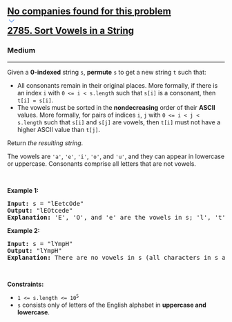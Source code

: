 <h2><a href="https://leetcode.com/problems/sort-vowels-in-a-string/"><div id="big-omega-company-tags"><div id="big-omega-topbar"><div class="companyTagsContainer" style="overflow-x: scroll; flex-wrap: nowrap;"><div class="companyTagsContainer--tag">No companies found for this problem</div></div><div class="companyTagsContainer--chevron"><div><svg version="1.1" id="icon" xmlns="http://www.w3.org/2000/svg" xmlns:xlink="http://www.w3.org/1999/xlink" x="0px" y="0px" viewBox="0 0 32 32" fill="#4087F1" xml:space="preserve" style="width: 20px; --darkreader-inline-fill: #4ea8fe;" data-darkreader-inline-fill=""><polygon points="16,22 6,12 7.4,10.6 16,19.2 24.6,10.6 26,12 "></polygon><rect id="_x3C_Transparent_Rectangle_x3E_" class="st0" fill="none" width="32" height="32"></rect></svg></div></div></div></div>2785. Sort Vowels in a String</a></h2><h3>Medium</h3><hr><div><p>Given a <strong>0-indexed</strong> string <code>s</code>, <strong>permute</strong> <code>s</code> to get a new string <code>t</code> such that:</p>

<ul>
	<li>All consonants remain in their original places. More formally, if there is an index <code>i</code> with <code>0 &lt;= i &lt; s.length</code> such that <code>s[i]</code> is a consonant, then <code>t[i] = s[i]</code>.</li>
	<li>The vowels must be sorted in the <strong>nondecreasing</strong> order of their <strong>ASCII</strong> values. More formally, for pairs of indices <code>i</code>, <code>j</code> with <code>0 &lt;= i &lt; j &lt; s.length</code> such that <code>s[i]</code> and <code>s[j]</code> are vowels, then <code>t[i]</code> must not have a higher ASCII value than <code>t[j]</code>.</li>
</ul>

<p>Return <em>the resulting string</em>.</p>

<p>The vowels are <code>'a'</code>, <code>'e'</code>, <code>'i'</code>, <code>'o'</code>, and <code>'u'</code>, and they can appear in lowercase or uppercase. Consonants comprise all letters that are not vowels.</p>

<p>&nbsp;</p>
<p><strong class="example">Example 1:</strong></p>

<pre><strong>Input:</strong> s = "lEetcOde"
<strong>Output:</strong> "lEOtcede"
<strong>Explanation:</strong> 'E', 'O', and 'e' are the vowels in s; 'l', 't', 'c', and 'd' are all consonants. The vowels are sorted according to their ASCII values, and the consonants remain in the same places.
</pre>

<p><strong class="example">Example 2:</strong></p>

<pre><strong>Input:</strong> s = "lYmpH"
<strong>Output:</strong> "lYmpH"
<strong>Explanation:</strong> There are no vowels in s (all characters in s are consonants), so we return "lYmpH".
</pre>

<p>&nbsp;</p>
<p><strong>Constraints:</strong></p>

<ul>
	<li><code>1 &lt;= s.length &lt;= 10<sup>5</sup></code></li>
	<li><code>s</code> consists only of letters of the&nbsp;English alphabet&nbsp;in <strong>uppercase and lowercase</strong>.</li>
</ul>
</div>